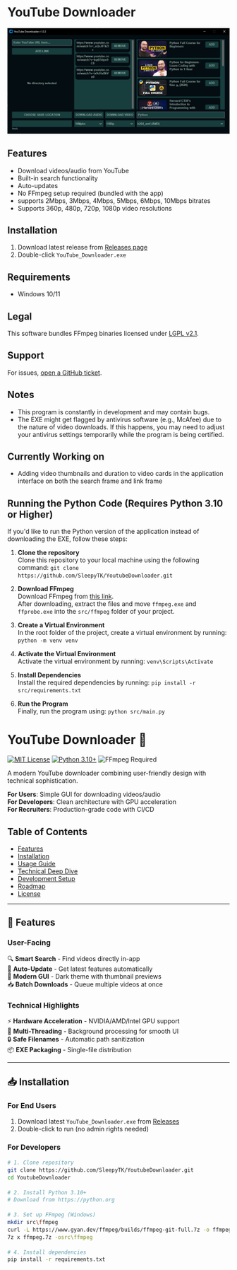 # YouTube Downloader

<img src="images/YoutubeDownloaderv1.0.3.png" width="885" alt="Youtube Downloader v1.0.3">

## Features
- Download videos/audio from YouTube
- Built-in search functionality
- Auto-updates
- No FFmpeg setup required (bundled with the app)
- supports 2Mbps, 3Mbps, 4Mbps, 5Mbps, 6Mbps, 10Mbps bitrates
- Supports 360p, 480p, 720p, 1080p video resolutions

## Installation
1. Download latest release from [Releases page](https://github.com/SleepyTK/YoutubeDownloader/releases)
2. Double-click `YouTube_Downloader.exe`

## Requirements
- Windows 10/11

## Legal
This software bundles FFmpeg binaries licensed under [LGPL v2.1](src/ffmpeg/LICENSE.txt).

## Support
For issues, [open a GitHub ticket](https://github.com/SleepyTK/YoutubeDownloader/issues).

## Notes
- This program is constantly in development and may contain bugs.
- The EXE might get flagged by antivirus software (e.g., McAfee) due to the nature of video downloads. If this happens, you may need to adjust your antivirus settings temporarily while the program is being certified.

## Currently Working on
- Adding video thumbnails and duration to video cards in the application interface on both the search frame and link frame

## Running the Python Code (Requires Python 3.10 or Higher)

If you'd like to run the Python version of the application instead of downloading the EXE, follow these steps:

1. **Clone the repository**  
   Clone this repository to your local machine using the following command:
   `git clone https://github.com/SleepyTK/YoutubeDownloader.git`

2. **Download FFmpeg**  
    Download FFmpeg from [this link](https://www.gyan.dev/ffmpeg/builds/ffmpeg-git-full.7z).  
    After downloading, extract the files and move `ffmpeg.exe` and `ffprobe.exe` into the `src/ffmpeg` folder of your project.

3. **Create a Virtual Environment**  
    In the root folder of the project, create a virtual environment by running:
    `python -m venv venv`

4. **Activate the Virtual Environment**  
    Activate the virtual environment by running:
    `venv\Scripts\Activate`

5. **Install Dependencies**  
    Install the required dependencies by running:
    `pip install -r src/requirements.txt`

6. **Run the Program**  
    Finally, run the program using:
    `python src/main.py`


# YouTube Downloader 🎥

[![MIT License](https://img.shields.io/badge/License-MIT-green.svg)](LICENSE)
[![Python 3.10+](https://img.shields.io/badge/Python-3.10%2B-blue.svg)](https://python.org)
![FFmpeg Required](https://img.shields.io/badge/FFmpeg-Required-orange.svg)

A modern YouTube downloader combining user-friendly design with technical sophistication.

**For Users**: Simple GUI for downloading videos/audio  
**For Developers**: Clean architecture with GPU acceleration  
**For Recruiters**: Production-grade code with CI/CD

## Table of Contents
- [Features](#-features)
- [Installation](#-installation)
- [Usage Guide](#-usage-guide)
- [Technical Deep Dive](#-technical-deep-dive)
- [Development Setup](#-development-setup)
- [Roadmap](#-roadmap)
- [License](#-license)

---

## 🚀 Features

### User-Facing
🔍 **Smart Search** - Find videos directly in-app  
🔄 **Auto-Update** - Get latest features automatically  
🎨 **Modern GUI** - Dark theme with thumbnail previews  
📥 **Batch Downloads** - Queue multiple videos at once

### Technical Highlights
⚡ **Hardware Acceleration** - NVIDIA/AMD/Intel GPU support  
🧵 **Multi-Threading** - Background processing for smooth UI  
🔒 **Safe Filenames** - Automatic path sanitization  
📦 **EXE Packaging** - Single-file distribution

---

## 📥 Installation

### For End Users
1. Download latest `YouTube_Downloader.exe` from [Releases](https://github.com/SleepyTK/YoutubeDownloader/releases)
2. Double-click to run (no admin rights needed)

### For Developers
```bash
# 1. Clone repository
git clone https://github.com/SleepyTK/YoutubeDownloader.git
cd YoutubeDownloader

# 2. Install Python 3.10+
# Download from https://python.org

# 3. Set up FFmpeg (Windows)
mkdir src\ffmpeg
curl -L https://www.gyan.dev/ffmpeg/builds/ffmpeg-git-full.7z -o ffmpeg.7z
7z x ffmpeg.7z -osrc\ffmpeg

# 4. Install dependencies
pip install -r requirements.txt